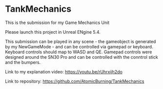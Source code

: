 # TankMechanics
This is the submission for my Game Mechanics Unit

Please launch this project in Unreal ENgine 5.4.

This submission can be played in any scene - the gameobject is generated by my NewGameMode - and can be controlled via gamepad or keyboard. Keyboard controls should map to WASD and QE. Gamepad controls were designed around the SN30 Pro and can be controlled with the conntrol stick and the bumpers.

Link to my explanation video: https://youtu.be/rUhrxijh2do

Link to repository: https://github.com/AtomicBurning/TankMechanics
